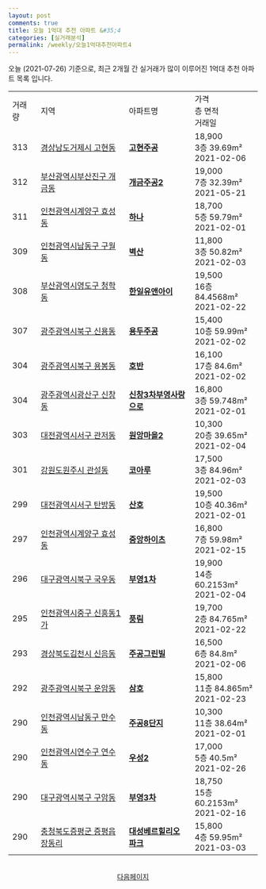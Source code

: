 ```yaml
---
layout: post
comments: true
title: 오늘 1억대 추천 아파트 &#35;4
categories: [실거래분석]
permalink: /weekly/오늘1억대추천아파트4
---
```


오늘 (2021-07-26) 기준으로, 최근 2개월 간 실거래가 많이 이루어진 1억대 추천 아파트 목록 입니다.

<table class="sortable">
  <tr>
    <td>거래량</td>
    <td>지역</td>
    <td>아파트명</td>
    <td>가격<br>층 면적<br>거래일</td>
  </tr>

  <tr class="item">
    <td>313</td>
    <td><a href="/apt/경상남도거제시고현동">경상남도거제시 고현동</a></td>
    <td style="font-weight: bold;"><a href="https://search.naver.com/search.naver?query=고현동 고현주공">고현주공</a></td>
    <td>18,900<br>3층  39.69m²<br>2021-02-06</td>
  </tr>

  <tr class="item">
    <td>312</td>
    <td><a href="/apt/부산광역시부산진구개금동">부산광역시부산진구 개금동</a></td>
    <td style="font-weight: bold;"><a href="https://search.naver.com/search.naver?query=개금동 개금주공2">개금주공2</a></td>
    <td>19,000<br>7층  32.39m²<br>2021-05-21</td>
  </tr>

  <tr class="item">
    <td>311</td>
    <td><a href="/apt/인천광역시계양구효성동">인천광역시계양구 효성동</a></td>
    <td style="font-weight: bold;"><a href="https://search.naver.com/search.naver?query=효성동 하나">하나</a></td>
    <td>18,700<br>5층  59.79m²<br>2021-02-01</td>
  </tr>

  <tr class="item">
    <td>309</td>
    <td><a href="/apt/인천광역시남동구구월동">인천광역시남동구 구월동</a></td>
    <td style="font-weight: bold;"><a href="https://search.naver.com/search.naver?query=구월동 벽산">벽산</a></td>
    <td>11,800<br>3층  50.82m²<br>2021-02-03</td>
  </tr>

  <tr class="item">
    <td>308</td>
    <td><a href="/apt/부산광역시영도구청학동">부산광역시영도구 청학동</a></td>
    <td style="font-weight: bold;"><a href="https://search.naver.com/search.naver?query=청학동 한일유앤아이">한일유앤아이</a></td>
    <td>19,500<br>16층  84.4568m²<br>2021-02-22</td>
  </tr>

  <tr class="item">
    <td>307</td>
    <td><a href="/apt/광주광역시북구신용동">광주광역시북구 신용동</a></td>
    <td style="font-weight: bold;"><a href="https://search.naver.com/search.naver?query=신용동 용두주공">용두주공</a></td>
    <td>15,400<br>10층  59.99m²<br>2021-02-02</td>
  </tr>

  <tr class="item">
    <td>304</td>
    <td><a href="/apt/광주광역시북구용봉동">광주광역시북구 용봉동</a></td>
    <td style="font-weight: bold;"><a href="https://search.naver.com/search.naver?query=용봉동 호반">호반</a></td>
    <td>16,100<br>17층  84.6m²<br>2021-02-02</td>
  </tr>

  <tr class="item">
    <td>304</td>
    <td><a href="/apt/광주광역시광산구신창동">광주광역시광산구 신창동</a></td>
    <td style="font-weight: bold;"><a href="https://search.naver.com/search.naver?query=신창동 신창3차부영사랑으로">신창3차부영사랑으로</a></td>
    <td>16,800<br>3층  59.748m²<br>2021-02-01</td>
  </tr>

  <tr class="item">
    <td>303</td>
    <td><a href="/apt/대전광역시서구관저동">대전광역시서구 관저동</a></td>
    <td style="font-weight: bold;"><a href="https://search.naver.com/search.naver?query=관저동 원앙마을2">원앙마을2</a></td>
    <td>10,300<br>20층  39.65m²<br>2021-02-04</td>
  </tr>

  <tr class="item">
    <td>301</td>
    <td><a href="/apt/강원도원주시관설동">강원도원주시 관설동</a></td>
    <td style="font-weight: bold;"><a href="https://search.naver.com/search.naver?query=관설동 코아루">코아루</a></td>
    <td>17,500<br>3층  84.96m²<br>2021-02-03</td>
  </tr>

  <tr class="item">
    <td>299</td>
    <td><a href="/apt/대전광역시서구탄방동">대전광역시서구 탄방동</a></td>
    <td style="font-weight: bold;"><a href="https://search.naver.com/search.naver?query=탄방동 산호">산호</a></td>
    <td>19,500<br>10층  40.36m²<br>2021-02-01</td>
  </tr>

  <tr class="item">
    <td>297</td>
    <td><a href="/apt/인천광역시계양구효성동">인천광역시계양구 효성동</a></td>
    <td style="font-weight: bold;"><a href="https://search.naver.com/search.naver?query=효성동 중앙하이츠">중앙하이츠</a></td>
    <td>16,800<br>7층  59.98m²<br>2021-02-15</td>
  </tr>

  <tr class="item">
    <td>296</td>
    <td><a href="/apt/대구광역시북구국우동">대구광역시북구 국우동</a></td>
    <td style="font-weight: bold;"><a href="https://search.naver.com/search.naver?query=국우동 부영1차">부영1차</a></td>
    <td>19,900<br>14층  60.2153m²<br>2021-02-04</td>
  </tr>

  <tr class="item">
    <td>295</td>
    <td><a href="/apt/인천광역시중구신흥동1가">인천광역시중구 신흥동1가</a></td>
    <td style="font-weight: bold;"><a href="https://search.naver.com/search.naver?query=신흥동1가 풍림">풍림</a></td>
    <td>19,700<br>2층  84.765m²<br>2021-02-22</td>
  </tr>

  <tr class="item">
    <td>293</td>
    <td><a href="/apt/경상북도김천시신음동">경상북도김천시 신음동</a></td>
    <td style="font-weight: bold;"><a href="https://search.naver.com/search.naver?query=신음동 주공그린빌">주공그린빌</a></td>
    <td>16,500<br>6층  84.8m²<br>2021-02-06</td>
  </tr>

  <tr class="item">
    <td>292</td>
    <td><a href="/apt/광주광역시북구운암동">광주광역시북구 운암동</a></td>
    <td style="font-weight: bold;"><a href="https://search.naver.com/search.naver?query=운암동 삼호">삼호</a></td>
    <td>15,800<br>11층  84.865m²<br>2021-02-23</td>
  </tr>

  <tr class="item">
    <td>290</td>
    <td><a href="/apt/인천광역시남동구만수동">인천광역시남동구 만수동</a></td>
    <td style="font-weight: bold;"><a href="https://search.naver.com/search.naver?query=만수동 주공8단지">주공8단지</a></td>
    <td>10,300<br>11층  38.64m²<br>2021-02-01</td>
  </tr>

  <tr class="item">
    <td>290</td>
    <td><a href="/apt/인천광역시연수구연수동">인천광역시연수구 연수동</a></td>
    <td style="font-weight: bold;"><a href="https://search.naver.com/search.naver?query=연수동 우성2">우성2</a></td>
    <td>17,000<br>5층  40.5m²<br>2021-02-26</td>
  </tr>

  <tr class="item">
    <td>290</td>
    <td><a href="/apt/대구광역시북구구암동">대구광역시북구 구암동</a></td>
    <td style="font-weight: bold;"><a href="https://search.naver.com/search.naver?query=구암동 부영3차">부영3차</a></td>
    <td>18,750<br>15층  60.2153m²<br>2021-02-16</td>
  </tr>

  <tr class="item">
    <td>290</td>
    <td><a href="/apt/충청북도증평군증평읍 장동리">충청북도증평군 증평읍 장동리</a></td>
    <td style="font-weight: bold;"><a href="https://search.naver.com/search.naver?query=증평읍 장동리 대성베르힐리오파크">대성베르힐리오파크</a></td>
    <td>15,800<br>4층  59.95m²<br>2021-03-03</td>
  </tr>

</table>

<br>
<center><a href="/weekly/오늘1억대추천아파트5">다음페이지</a></center>
<br><br>
